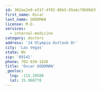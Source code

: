```yaml
---
id: 302ee2e9-e51f-4f02-86b5-85abc78b0b63
first_name: Oscar
last_name: GOODMAN
license: M.D.
services:
  - internal-medicine
category: doctors
address: '14 Olympia Outlook Dr'
city: 'Las Vegas'
state: NV
zip: '89141'
phone: 702-939-1426
title: 'Oscar GOODMAN'
_geoloc:
  lng: -115.19588
  lat: 35.998778
---
```

